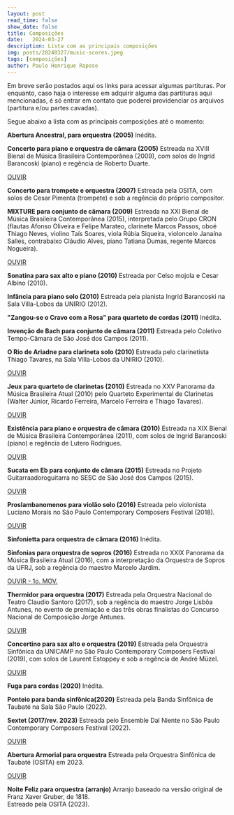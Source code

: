 ```yaml
---
layout: post
read_time: false
show_date: false
title: Composições
date:   2024-03-27  
description: Lista com as principais composições
img: posts/20240327/music-scores.jpeg 
tags: [composições]
author: Paulo Henrique Raposo
---
```


Em breve serão postados aqui os links para acessar algumas partituras. Por enquanto, caso haja o interesse em adquirir alguma das partituras aqui mencionadas, é só entrar em contato que poderei providenciar os arquivos (partitura e/ou partes cavadas). 

Segue abaixo a lista com as principais composições até o momento:  

**Abertura Ancestral, para orquestra (2005)**
Inédita. 


**Concerto para piano e orquestra de câmara (2005)** 
Estreada na XVIII Bienal de Música Brasileira Contemporânea (2009), com solos de Ingrid Barancoski (piano) e regência de Roberto Duarte. 

[OUVIR](https://soundcloud.com/paulo-hg-raposo/concerto)


**Concerto para trompete e orquestra (2007)**
Estreada pela OSITA, com solos de Cesar Pimenta (trompete) e sob a regência do próprio compositor.


**MIXTURE para conjunto de câmara (2009)**
Estreada na XXI Bienal de Música Brasileira Contemporânea (2015), interpretada pelo Grupo CRON (flautas Afonso Oliveira e Felipe Marateo, clarinete Marcos Passos, oboé Thiago Neves, violino Taís Soares, viola Rúbia Siqueira, violoncelo Janaína Salles, contrabaixo Cláudio Alves, piano Tatiana Dumas, regente Marcos Nogueira).

[OUVIR](https://www.youtube.com/watch?v=g1VViCEua5A)


**Sonatina para sax alto e piano (2010)**
Estreada por Celso mojola e Cesar Albino (2010).


**Infância para piano solo (2010)**
Estreada pela pianista Ingrid Barancoski na Sala Villa-Lobos da UNIRIO (2012).


**"Zangou-se o Cravo com a Rosa" para quarteto de cordas (2011)**
Inédita. 


**Invenção de Bach para conjunto de câmara (2011)**
Estreada pelo Coletivo Tempo-Câmara de São José dos Campos (2011).


**O Rio de Ariadne para clarineta solo (2010)**
Estreada pelo clarinetista Thiago Tavares, na Sala Villa-Lobos da UNIRIO (2010).

[OUVIR](https://www.youtube.com/watch?v=TvO5azEPL8c)


**Jeux para quarteto de clarinetas (2010)**
Estreada no XXV Panorama da Música Brasileira Atual (2010) pelo Quarteto Experimental de Clarinetas (Walter Júnior, Ricardo Ferreira, Marcelo Ferreira e Thiago Tavares).

[OUVIR](https://www.youtube.com/watch?v=J9EyZusG5IU)


**Existência para piano e orquestra de câmara (2010)** 
Estreada na XIX Bienal de Música Brasileira Contemporânea (2011), com solos de Ingrid Barancoski (piano) e regência de Lutero Rodrigues.

[OUVIR](https://soundcloud.com/paulo-hg-raposo/exist-ncia)


**Sucata em Eb para conjunto de câmara (2015)**
Estreada no Projeto Guitarraadoroguitarra no SESC de São José dos Campos (2015). 

[OUVIR](https://soundcloud.com/guitarraadoroguitarra/sucata-em-eb-paulo-henrique-raposo)


**Proslambanomenos para violão solo (2016)**
Estreada pelo violonista Luciano Morais no São Paulo Contemporary Composers Festival (2018).

[OUVIR](https://soundcloud.com/paulo-hg-raposo/paulo-henrique-raposo-proslambanomenos)


**Sinfonietta para orquestra de câmara (2016)**
Inédita.


**Sinfonias para orquestra de sopros (2016)**
Estreada no XXIX Panorama da Música Brasileira Atual (2016), com a interpretação da Orquestra de Sopros da UFRJ, sob a regência do maestro Marcelo Jardim.

[OUVIR - 1o. MOV.](https://www.youtube.com/watch?v=4SeiKYftQbM&list=PLCfu0tyqPiECDf35ZT4aJj9ERWhnWGQmu&index=25)


**Thermidor para orquestra (2017)**
Estreada pela Orquestra Nacional do Teatro Claudio Santoro (2017), sob a regência do maestro Jorge Lisbôa Antunes, no evento de premiação e das três obras finalistas do Concurso Nacional de Composição Jorge Antunes.

[OUVIR](https://www.youtube.com/watch?v=0Z44P1SyafU)


**Concertino para sax alto e orquestra (2019)**
Estreada pela Orquestra Sinfônica da UNICAMP no São Paulo Contemporary Composers Festival (2019), com solos de Laurent Estoppey e sob a regência de André Müzel.

[OUVIR](https://www.youtube.com/watch?v=vNjjnDGgjqg)
 
 
**Fuga para cordas (2020)**
Inédita.


**Ponteio para banda sinfônica(2020)**
Estreada pela Banda Sinfônica de Taubaté na Sala São Paulo (2022).


**Sextet (2017/rev. 2023)**
Estreada pelo Ensemble Dal Niente no São Paulo Contemporary Composers Festival (2022).

[OUVIR](https://www.youtube.com/watch?v=a_sOSjA4Xr8)


**Abertura Armorial para orquestra**
Estreada pela Orquestra Sinfônica de Taubaté (OSITA) em 2023.

[OUVIR](https://www.youtube.com/watch?v=AW1GTT9KSYI)


**Noite Feliz para orquestra (arranjo)**
Arranjo baseado na versão original de Franz Xaver Gruber, de 1818.  
Estreado pela OSITA (2023).

